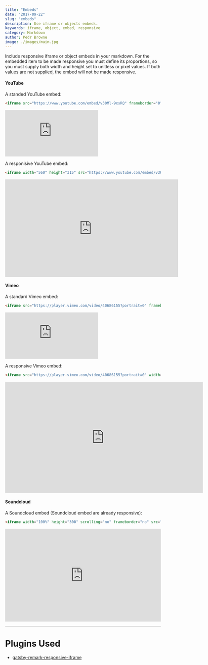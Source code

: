 ```yaml
---
title: "Embeds"
date: "2017-09-22"
slug: "embeds"
description: Use iframe or objects embeds.
keywords: iframe, object, embed, responsive
category: Markdown
author: Pedr Browne
image: ./images/main.jpg
---
```


Include responsive iframe or object embeds in your markdown. For the embedded
item to be made responsive you must define its proportions, so you must supply
both width and height set to unitless or pixel values. If both values are not
supplied, the embed will not be made responsive.

#### YouTube

A standed YouTube embed:

```markdown
<iframe src="https://www.youtube.com/embed/v30Ml-9xsRQ" frameborder="0" allowfullscreen></iframe>
```

<iframe src="https://www.youtube.com/embed/v30Ml-9xsRQ" frameborder="0"
allowfullscreen></iframe>

A responisive YouTube embed:

```markdown
<iframe width="560" height="315" src="https://www.youtube.com/embed/v30Ml-9xsRQ" frameborder="0" allowfullscreen></iframe>
```

<iframe width="560" height="315" src="https://www.youtube.com/embed/v30Ml-9xsRQ" frameborder="0" allowfullscreen></iframe>

#### Vimeo

A standard Vimeo embed:

```markdown
<iframe src="https://player.vimeo.com/video/40686155?portrait=0" frameborder="0" webkitallowfullscreen mozallowfullscreen allowfullscreen></iframe>
```

<iframe src="https://player.vimeo.com/video/40686155?portrait=0" frameborder="0" webkitallowfullscreen mozallowfullscreen allowfullscreen></iframe>

A responsive Vimeo embed:

```markdown
<iframe src="https://player.vimeo.com/video/40686155?portrait=0" width="640" height="360" frameborder="0" webkitallowfullscreen mozallowfullscreen allowfullscreen></iframe>
```

<iframe src="https://player.vimeo.com/video/40686155?portrait=0" width="640" height="360" frameborder="0" webkitallowfullscreen mozallowfullscreen allowfullscreen></iframe>

#### Soundcloud

A Soundcloud embed (Soundcloud embed are already responsive):

```markdown
<iframe width="100%" height="300" scrolling="no" frameborder="no" src="https://w.soundcloud.com/player/?url=https%3A//api.soundcloud.com/tracks/188212367&amp;color=%23ff5500&amp;auto_play=false&amp;hide_related=false&amp;show_comments=true&amp;show_user=true&amp;show_reposts=false&amp;show_teaser=true&amp;visual=true"></iframe>
```

<iframe width="100%" height="300" scrolling="no" frameborder="no" src="https://w.soundcloud.com/player/?url=https%3A//api.soundcloud.com/tracks/188212367&amp;color=%23ff5500&amp;auto_play=false&amp;hide_related=false&amp;show_comments=true&amp;show_user=true&amp;show_reposts=false&amp;show_teaser=true&amp;visual=true"></iframe>

---

# Plugins Used

* [gatsby-remark-responsive-iframe](https://www.gatsbyjs.org/packages/gatsby-remark-responsive-iframe)